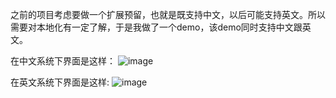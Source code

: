 之前的项目考虑要做一个扩展预留，也就是既支持中文，以后可能支持英文。所以需要对本地化有一定了解，于是我做了一个demo，该demo同时支持中文跟英文。

在中文系统下界面是这样：
![image](http://helloitworks.com/wp-content/uploads/2014/02/a173a19a817dda2f6e6d3e038c994b00.jpeg)

在英文系统下界面是这样:
![image](http://helloitworks.com/wp-content/uploads/2014/02/163966a0cd9231dcc38f9e9407e3e855.jpeg)
